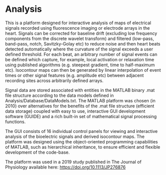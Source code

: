 # Analysis
This is a platform designed for interactive analysis of maps of electrical signals recorded using fluorescence imaging or electrode arrays in the heart. Signals can be corrected for baseline drift (excluding low frequency components from the discrete wavelet transform) and filtered (low-pass, band-pass, notch, Savitzky-Golay etc) to reduce noise and then heart beats detected automatically where the curvature of the signal exceeds a user defined threshold. For each beat, an arbitrary number of signal events can be defined which capture, for example, local activation or relaxation time using published algorithms (e.g. steepest gradient, time to half-maximum etc). Isocontour maps can then be generated by linear interpolation of event times or other signal features (e.g. amplitude etc) between adjacent recording sites across arbitrarily defined arrays. 

Signal data are stored associated with entities in the MATLAB binary .mat file structure according to the data models defined in Analysis/Database/DataModels.txt. The MATLAB platform was chosen (in 2010) over alternatives for the benefits of the .mat file structure (efficient data storage) coupled with easy to use, interactive GUI development software (GUIDE) and a rich built-in set of mathematical signal processing functions. 

The GUI consists of 16 individual control panels for viewing and interactive analysis of the bioelectric signals and derived isocontour maps. The platform was designed using the object-oriented programming capabilities of MATLAB, such as hierarchical inheritance, to ensure efficient and flexible development of the code-base. 

The platform was used in a 2019 study published in The Journal of Physiology available here: https://doi.org/10.1113/JP276876
